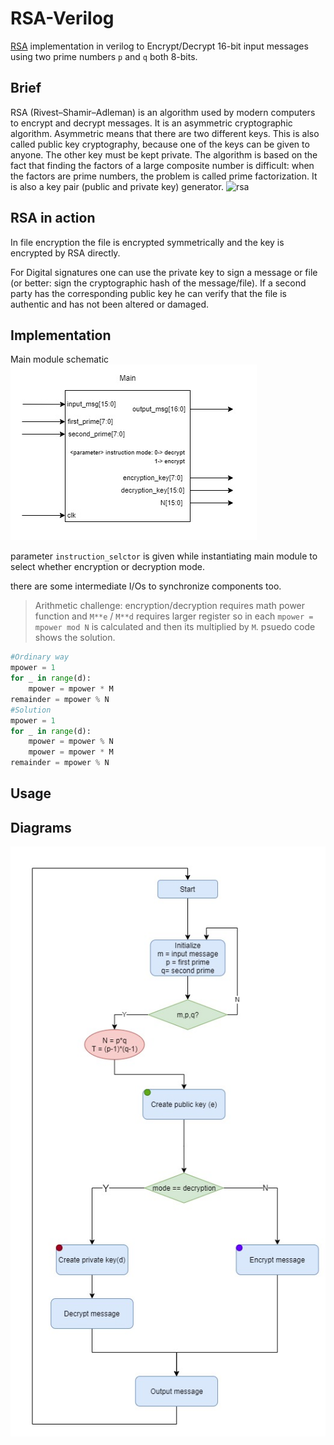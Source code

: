 # RSA-Verilog
[RSA](https://simple.wikipedia.org/wiki/RSA_algorithm) implementation in verilog to Encrypt/Decrypt 16-bit input messages using two prime numbers `p` and `q` both 8-bits.

## Brief
RSA (Rivest–Shamir–Adleman) is an algorithm used by modern computers to encrypt and decrypt messages. It is an asymmetric cryptographic algorithm. Asymmetric means that there are two different keys. This is also called public key cryptography, because one of the keys can be given to anyone. The other key must be kept private. The algorithm is based on the fact that finding the factors of a large composite number is difficult: when the factors are prime numbers, the problem is called prime factorization. It is also a key pair (public and private key) generator.
![rsa](https://www.researchgate.net/profile/Shailendra_Singh41/publication/280246343/figure/fig5/AS:391598006390788@1470375648736/RSA-algorithm8-14.png)

## RSA in action
In file encryption the file is encrypted symmetrically and the key is encrypted by RSA directly.

For Digital signatures one can use the private key to sign a message or file (or better: sign the cryptographic hash of the message/file). If a second party has the corresponding public key he can verify that the file is authentic and has not been altered or damaged.

## Implementation
Main module schematic
![main_diagram](Diagrams/main.jpg)

parameter `instruction_selctor` is given while instantiating main module to select whether encryption or decryption mode.

there are some intermediate I/Os to synchronize components too.

>Arithmetic challenge: encryption/decryption requires math power function and `M**e` / `M**d` requires larger register so in each `mpower = mpower mod N` is calculated and then its multiplied by `M`. psuedo code shows the solution.
```python
#Ordinary way
mpower = 1
for _ in range(d):
    mpower = mpower * M
remainder = mpower % N
#Solution
mpower = 1
for _ in range(d):
    mpower = mpower % N
    mpower = mpower * M
remainder = mpower % N   
```
## Usage


## Diagrams
![main_diagram](Diagrams/MainASM.jpg)